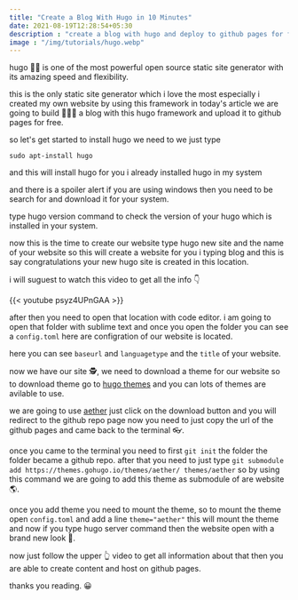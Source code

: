 ```yaml
---
title: "Create a Blog With Hugo in 10 Minutes"
date: 2021-08-19T12:28:54+05:30
description : "create a blog with hugo and deploy to github pages for free no need to download wordpress"
image : "/img/tutorials/hugo.webp"
---
```


hugo 👋🏼 is one of the most powerful open source static site generator with its amazing speed and flexibility.

this is the only static site generator which i love the most especially i created my own website by using this framework in today's article we are going to build 🧑🏼‍💻 a blog with this hugo framework and upload it to github pages for free.

so let's get started to install hugo we need to we just type 
```
sudo apt-install hugo 
```

and this will install hugo for you i already installed hugo in my system

and there is a spoiler alert if you are using windows then you need to be search for and download it for your system.

type hugo version command to check the version of your hugo which is installed in your system. 

now this is the time to create our website type hugo new site and the name of your website so this will create a website for you i typing blog and this is say congratulations your new hugo site is created in this location.

i will suguest to watch this video to get all the info 👇

{{< youtube psyz4UPnGAA >}}

after then you need to open that location with code editor. i am going to open that folder with sublime text and once you open the folder you can see a `config.toml`  here are configration of our website is located.

here you can see `baseurl`  and `languagetype`  and the `title`  of your website.

now we have our site 🕵️, we need to download a theme for our website so to download theme go to [hugo themes](https://themes.gohugo.io) and you can lots of themes are avilable to use.

we are going to use [aether](https://themes.gohugo.io/themes/aether/) just click on the download button and you will redirect to the github repo page now you need to just copy the url of the github pages and came back to the terminal 👓.

once you came to the terminal you need to first `git init`  the folder the folder became a github repo. after that you need to just type `git submodule add https://themes.gohugo.io/themes/aether/ themes/aether`  so by using this command we are going to add this theme as submodule of are website 🌎.

once you add theme you need to mount the theme, so to mount the theme open `config.toml`  and add a line `theme="aether"`  this will mount the theme and now if you type hugo server command then the website open with a brand new look 👀.

now just follow the upper 👆 video to get all information about that then you are able to create content and host on github pages.

thanks you reading. 😀